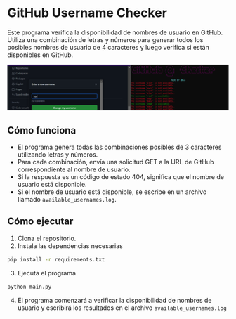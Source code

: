 # GitHub Username Checker

Este programa verifica la disponibilidad de nombres de usuario en GitHub. Utiliza una combinación de letras y números para generar todos los posibles nombres de usuario de 4 caracteres y luego verifica si están disponibles en GitHub.

![ㅤ](-.png)

## Cómo funciona

- El programa genera todas las combinaciones posibles de 3 caracteres utilizando letras y números.
- Para cada combinación, envía una solicitud GET a la URL de GitHub correspondiente al nombre de usuario.
- Si la respuesta es un código de estado 404, significa que el nombre de usuario está disponible.
- Si el nombre de usuario está disponible, se escribe en un archivo llamado `available_usernames.log`.

## Cómo ejecutar

1. Clona el repositorio.
2. Instala las dependencias necesarias 
```sh 
pip install -r requirements.txt
```
3. Ejecuta el programa  
```sh 
python main.py
```
4. El programa comenzará a verificar la disponibilidad de nombres de usuario y escribirá los resultados en el archivo `available_usernames.log`